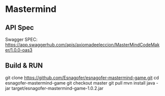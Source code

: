 
# Mastermind

## API Spec
Swagger SPEC: https://app.swaggerhub.com/apis/axiomadeeleccion/MasterMindCodeMaker/1.0.0-oas3


## Build & RUN
git clone https://github.com/Esnagofer/esnagofer-mastermind-game.git
cd esnagofer-mastermind-game
git checkout master
git pull
mvn install
java -jar target/esnagofer-mastermind-game-1.0.2.jar

